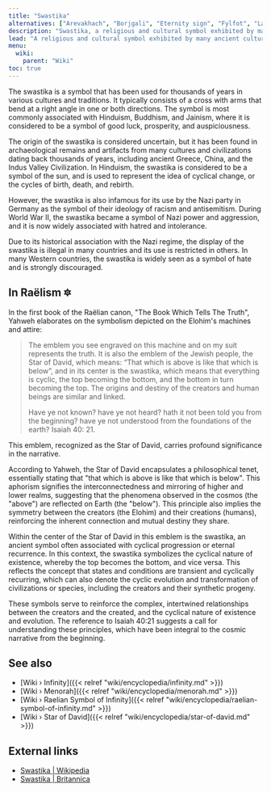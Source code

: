 ```yaml
---
title: "Swastika"
alternatives: ["Arevakhach", "Borjgali", "Eternity sign", "Fylfot", "Lauburu", "Mursunsydän", "Sun cross", "Ugunskrusts"]
description: "Swastika, a religious and cultural symbol exhibited by many ancient cultures up to this very day. While usually associated with the notion of well-being, good luck and similar positive connocations, in Raëlism, it is considered to simultaneously representing the cyclical natore of time, as well as the eternal continuity of time (infinity)."
lead: "A religious and cultural symbol exhibited by many ancient cultures up to this very day. While usually associated with the notion of well-being, good luck and similar positive connocations, in Raëlism, it is considered to simultaneously representing the cyclical natore of time, as well as the eternal continuity of time (infinity)."
menu:
  wiki:
    parent: "Wiki"
toc: true
---
```


The swastika is a symbol that has been used for thousands of years in various cultures and traditions. It typically consists of a cross with arms that bend at a right angle in one or both directions. The symbol is most commonly associated with Hinduism, Buddhism, and Jainism, where it is considered to be a symbol of good luck, prosperity, and auspiciousness.

The origin of the swastika is considered uncertain, but it has been found in archaeological remains and artifacts from many cultures and civilizations dating back thousands of years, including ancient Greece, China, and the Indus Valley Civilization. In Hinduism, the swastika is considered to be a symbol of the sun, and is used to represent the idea of cyclical change, or the cycles of birth, death, and rebirth.

However, the swastika is also infamous for its use by the Nazi party in Germany as the symbol of their ideology of racism and antisemitism. During World War II, the swastika became a symbol of Nazi power and aggression, and it is now widely associated with hatred and intolerance.

Due to its historical association with the Nazi regime, the display of the swastika is illegal in many countries and its use is restricted in others. In many Western countries, the swastika is widely seen as a symbol of hate and is strongly discouraged.

## In Raëlism 🔯

In the first book of the Raëlian canon, "The Book Which Tells The Truth", Yahweh elaborates on the symbolism depicted on the Elohim's machines and attire:

> The emblem you see engraved on this machine and on my suit represents the truth. It is also the emblem of the Jewish people, the Star of David, which means: “That which is above is like that which is below”, and in its center is the swastika, which means that everything is cyclic, the top becoming the bottom, and the bottom in turn becoming the top. The origins and destiny of the creators and human beings are similar and linked.
>
> Have ye not known? have ye not heard? hath it not been told you from the beginning? have ye not understood from the foundations of the earth? Isaiah 40: 21.

This emblem, recognized as the Star of David, carries profound significance in the narrative.

According to Yahweh, the Star of David encapsulates a philosophical tenet, essentially stating that "that which is above is like that which is below". This aphorism signifies the interconnectedness and mirroring of higher and lower realms, suggesting that the phenomena observed in the cosmos (the "above") are reflected on Earth (the "below"). This principle also implies the symmetry between the creators (the Elohim) and their creations (humans), reinforcing the inherent connection and mutual destiny they share.

Within the center of the Star of David in this emblem is the swastika, an ancient symbol often associated with cyclical progression or eternal recurrence. In this context, the swastika symbolizes the cyclical nature of existence, whereby the top becomes the bottom, and vice versa. This reflects the concept that states and conditions are transient and cyclically recurring, which can also denote the cyclic evolution and transformation of civilizations or species, including the creators and their synthetic progeny.

These symbols serve to reinforce the complex, intertwined relationships between the creators and the created, and the cyclical nature of existence and evolution. The reference to Isaiah 40:21 suggests a call for understanding these principles, which have been integral to the cosmic narrative from the beginning.

## See also

- [Wiki › Infinity]({{< relref "wiki/encyclopedia/infinity.md" >}})
- [Wiki › Menorah]({{< relref "wiki/encyclopedia/menorah.md" >}})
- [Wiki › Raelian Symbol of Infinity]({{< relref "wiki/encyclopedia/raelian-symbol-of-infinity.md" >}})
- [Wiki › Star of David]({{< relref "wiki/encyclopedia/star-of-david.md" >}})

## External links

- [Swastika | Wikipedia](https://en.wikipedia.org/wiki/Swastika)
- [Swastika | Britannica](https://www.britannica.com/topic/swastika)
